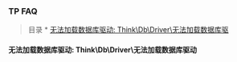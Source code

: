### TP FAQ

> 目录
    * [无法加载数据库驱动: Think\Db\Driver\无法加载数据库驱]()
    
#### 无法加载数据库驱动: Think\Db\Driver\无法加载数据库驱动